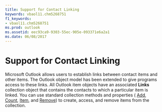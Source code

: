 ```yaml
---
title: Support for Contact Linking
keywords: vbaol11.chm5268751
f1_keywords:
- vbaol11.chm5268751
ms.prod: outlook
ms.assetid: eec93ca9-9303-55ec-905e-093371e6a2a1
ms.date: 06/08/2017
---
```



# Support for Contact Linking

Microsoft Outlook allows users to establish links between contact items and other items. The Outlook object model has been extended to give programs access to these links. All Outlook item objects have an associated  **Links** collection object that contains the contacts to which a particular item is linked. You can use standard collection methods and properties ( [Add](http://msdn.microsoft.com/library/c5054a4e-519a-006e-f16b-f256d256808c%28Office.15%29.aspx),  [Count](http://msdn.microsoft.com/library/8a00490e-0b9a-be35-09c0-fad0072c8fb4%28Office.15%29.aspx),  [Item](http://msdn.microsoft.com/library/a04900de-487d-486f-9594-ee38cc280770%28Office.15%29.aspx), and  [Remove](http://msdn.microsoft.com/library/91974050-fd38-aab5-91a5-019ba6825179%28Office.15%29.aspx)) to create, access, and remove items from the collection.


